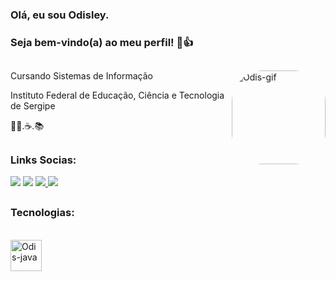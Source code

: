 ### Olá, eu sou Odisley.
### Seja bem-vindo(a) ao meu perfil! 🙂👍

##

<img align="right" alt="Odis-gif" height="150" style="border-radius:50px;" src="https://user-images.githubusercontent.com/81328619/213875785-400ae517-156b-4aca-a787-bac75d84c393.gif">

Cursando Sistemas de Informação

Instituto Federal de Educação, Ciência e Tecnologia de Sergipe

👨‍💻.☕.📚

##

### Links Socias:
<div> 
 

  <a href="https://instagram.com/odiisley" target="_blank"><img src="https://img.shields.io/badge/-Instagram-%23E4405F?style=for-the-badge&logo=instagram&logoColor=white" target="_blank"></a>
  <a href = "mailto:odisleynascimento26@gmail.com"><img src="https://img.shields.io/badge/-Gmail-%23333?style=for-the-badge&logo=gmail&logoColor=white" target="_blank"></a>
  <a href="http://wa.me/5579988200731"><img src="https://img.shields.io/badge/WhatsApp-25D366?style=for-the-badge&logo=whatsapp&logoColor=white"/>
  <a href="https://www.linkedin.com/in/odisley-nascimento-045295301/" target="_blank"><img src="https://img.shields.io/badge/-LinkedIn-%230077B5?style=for-the-badge&logo=linkedin&logoColor=white" target="_blank"></a>
 
  </a>
  
  
</div>

## 
### Tecnologias:

<div style="display: inline_block"><br>
   <img align="center" alt="Odis-java" height="50" width="50" src="https://cdn.jsdelivr.net/gh/devicons/devicon@latest/icons/java/java-original.svg" />
 
</div>
